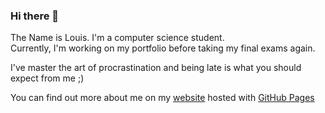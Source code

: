 ### Hi there 👋  
The Name is Louis. I'm a computer science student.  
Currently, I'm working on my portfolio before taking my final exams again.  

I've master the art of procrastination and being late is what you should expect from me ;)  

You can find out more about me on my [website](https://louisrichard.github.io/) hosted with [GitHub Pages](https://pages.github.com/)
